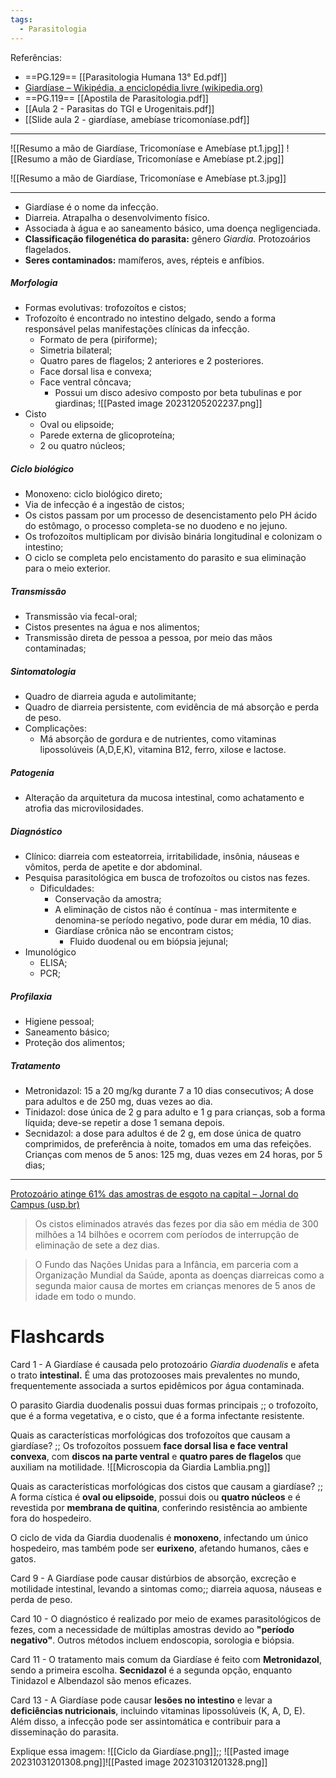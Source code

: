 ```yaml
---
tags:
  - Parasitologia
---
```

Referências: 
* ==PG.129== [[Parasitologia Humana 13° Ed.pdf]]
* [Giardíase – Wikipédia, a enciclopédia livre (wikipedia.org)](https://pt.wikipedia.org/wiki/Giard%C3%ADase)
* ==PG.119==  [[Apostila de Parasitologia.pdf]]
* [[Aula 2 - Parasitas do TGI e Urogenitais.pdf]]
* [[Slide aula 2 - giardíase, amebíase tricomoníase.pdf]]
---
![[Resumo a mão de Giardíase, Tricomoníase e Amebíase pt.1.jpg]]
![[Resumo a mão de Giardíase, Tricomoníase e Amebíase pt.2.jpg]]

![[Resumo a mão de Giardíase, Tricomoníase e Amebíase pt.3.jpg]]







---

* Giardíase é o nome da infecção. 
* Diarreia. Atrapalha o desenvolvimento físico. 
* Associada à água e ao saneamento básico, uma doença negligenciada. 
* __Classificação filogenética do parasita:__ gênero *Giardia.* Protozoários flagelados.
* __Seres contaminados:__ mamíferos, aves, répteis e anfíbios. 
##### Morfologia
* Formas evolutivas: trofozoítos e cistos;
* Trofozoíto é encontrado no intestino delgado, sendo a forma responsável pelas manifestações clínicas da infecção. 
	* Formato de pera (piriforme); 
	* Simetria bilateral; 
	* Quatro pares de flagelos; 2 anteriores e 2 posteriores. 
	* Face dorsal lisa e convexa; 
	* Face ventral côncava; 
		* Possui um disco adesivo composto por beta tubulinas e por giardinas; 
![[Pasted image 20231205202237.png]]
* Cisto
	* Oval ou elipsoide; 
	* Parede externa de glicoproteína; 
	* 2 ou quatro núcleos; 
##### Ciclo biológico
* Monoxeno: ciclo biológico direto; 
* Via de infecção é a ingestão de cistos; 
* Os cistos passam por um processo de desencistamento pelo PH ácido do estômago, o processo completa-se no duodeno e no jejuno. 
* Os trofozoítos multiplicam por divisão binária longitudinal e colonizam o intestino; 
* O ciclo se completa pelo encistamento do parasito e sua eliminação para o meio exterior. 
##### Transmissão 
* Transmissão via fecal-oral; 
* Cistos presentes na água e nos alimentos;
* Transmissão direta de pessoa a pessoa, por meio das mãos contaminadas; 
##### Sintomatologia 
* Quadro de diarreia aguda e autolimitante;
* Quadro de diarreia persistente, com evidência de má absorção e perda de peso. 
* Complicações: 
	* Má absorção de gordura e de nutrientes, como vitaminas lipossolúveis (A,D,E,K), vitamina B12, ferro, xilose e lactose. 
##### Patogenia 
* Alteração da arquitetura da mucosa intestinal, como achatamento e atrofia das microvilosidades. 
##### Diagnóstico
* Clínico: diarreia com esteatorreia, irritabilidade, insônia, náuseas e vômitos, perda de apetite e dor abdominal. 
* Pesquisa parasitológica em busca de trofozoítos ou cistos nas fezes. 
	* Dificuldades: 
		* Conservação da amostra;
		* A eliminação de cistos não é contínua - mas intermitente e denomina-se período negativo, pode durar em média, 10 dias. 
		* Giardíase crônica não se encontram cistos; 
			* Fluido duodenal ou em biópsia jejunal;
* Imunológico
	* ELISA; 
	* PCR;
##### Profilaxia 
* Higiene pessoal; 
* Saneamento básico; 
* Proteção dos alimentos; 
##### Tratamento 
* Metronidazol: 15 a 20 mg/kg durante 7 a 10 dias consecutivos; A dose para adultos e de 250 mg, duas vezes ao dia.
* Tinidazol: dose única de 2 g para adulto e 1 g para crianças, sob a forma líquida; deve-se repetir a dose 1 semana depois. 
* Secnidazol: a dose para adultos é de 2 g, em dose única de quatro comprimidos, de preferência à noite, tomados em uma das refeições. Crianças com menos de 5 anos: 125 mg, duas vezes em 24 horas, por 5 dias;

---

[Protozoário atinge 61% das amostras de esgoto na capital – Jornal do Campus (usp.br)](http://www.jornaldocampus.usp.br/index.php/2014/11/protozoario-atinge-61-das-amostras-de-esgoto-na-capital/)

> Os cistos eliminados através das fezes por dia são em média de 300 milhões a 14 bilhões e ocorrem com períodos de interrupção de eliminação de sete a dez dias.

> O Fundo das Nações Unidas para a Infância, em parceria com a Organização Mundial da Saúde, aponta as doenças diarreicas como a segunda maior causa de mortes em crianças menores de 5 anos de idade em todo o mundo. 

# Flashcards
Card 1 - A Giardíase é causada pelo protozoário *Giardia duodenalis* e afeta o trato **intestinal.** É uma das protozooses mais prevalentes no mundo, frequentemente associada a surtos epidêmicos por água contaminada.
<!--SR:!2023-11-25,13,250-->

O parasito Giardia duodenalis possui duas formas principais ;; o trofozoíto, que é a forma vegetativa, e o cisto, que é a forma infectante resistente.
<!--SR:!2023-12-09,20,230-->

Quais as características morfológicas dos trofozoítos que causam a giardíase? ;; Os trofozoítos possuem __face dorsal lisa e face ventral convexa__, com __discos na parte ventral__ e __quatro pares de flagelos__ que auxiliam na motilidade. ![[Microscopia da Giardia Lamblia.png]]
<!--SR:!2023-11-29,7,210-->

Quais as características morfológicas dos cistos que causam a giardíase? ;; A forma cística é __oval ou elipsoide__, possui dois ou __quatro núcleos__ e é revestida por __membrana de quitina__, conferindo resistência ao ambiente fora do hospedeiro.
<!--SR:!2023-11-23,1,210-->

O ciclo de vida da Giardia duodenalis é **monoxeno**, infectando um único hospedeiro, mas também pode ser **eurixeno**, afetando humanos, cães e gatos.
<!--SR:!2023-11-29,17,290!2023-11-27,15,290-->


Card 9 - A Giardíase pode causar distúrbios de absorção, excreção e motilidade intestinal, levando a sintomas como;; diarreia aquosa, náuseas e perda de peso.
<!--SR:!2023-12-28,24,210-->

Card 10 - O diagnóstico é realizado por meio de exames parasitológicos de fezes, com a necessidade de múltiplas amostras devido ao **"período negativo"**. Outros métodos incluem endoscopia, sorologia e biópsia.
<!--SR:!2023-11-24,12,250-->

Card 11 - O tratamento mais comum da Giardíase é feito com **Metronidazol**, sendo a primeira escolha. **Secnidazol** é a segunda opção, enquanto Tinidazol e Albendazol são menos eficazes.
<!--SR:!2023-12-01,19,290!2023-11-28,16,290-->

Card 13 - A Giardíase pode causar **lesões no intestino** e levar a **deficiências nutricionais**, incluindo vitaminas lipossolúveis (K, A, D, E). Além disso, a infecção pode ser assintomática e contribuir para a disseminação do parasita.
<!--SR:!2023-11-26,14,290!2023-12-10,21,230-->

Explique essa imagem: ![[Ciclo da Giardíase.png]];; ![[Pasted image 20231031201308.png]]![[Pasted image 20231031201328.png]]
<!--SR:!2023-12-06,17,230-->

[^1]: 
[^2]: 